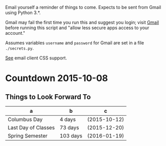 Email yourself a reminder of things to come. Expects to be sent from
Gmail using Python 3.*.

Gmail may fail the first time you run this and suggest you login;
visit [Gmail](https://support.google.com/mail/answer/78754)
before running this script and "allow less secure apps access to
your account."

Assumes variables `username` and `password` for Gmail are set in a
file `./secrets.py`.

[See](https://www.campaignmonitor.com/css/) email client CSS support.

# Countdown 2015-10-08

## Things to Look Forward To

a|b|c
----|---|--
 Columbus Day | 4 days | (2015-10-12)
 Last Day of Classes | 73 days | (2015-12-20)
 Spring Semester|103 days | (2016-01-19)

